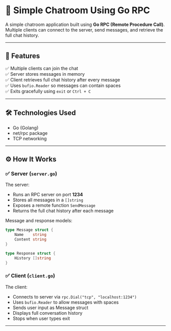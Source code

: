 # 💬 Simple Chatroom Using Go RPC

A simple chatroom application built using **Go RPC (Remote Procedure Call)**.  
Multiple clients can connect to the server, send messages, and retrieve the full chat history.

---

## 🚀 Features

✅ Multiple clients can join the chat  
✅ Server stores messages in memory  
✅ Client retrieves full chat history after every message  
✅ Uses `bufio.Reader` so messages can contain spaces  
✅ Exits gracefully using `exit` or `Ctrl + C`  

---

## 🛠 Technologies Used

- Go (Golang)
- net/rpc package
- TCP networking

---

## ⚙️ How It Works

### ✅ Server (`server.go`)

The server:
- Runs an RPC server on port **1234**
- Stores all messages in a `[]string`
- Exposes a remote function `SendMessage`
- Returns the full chat history after each message

Message and response models:

```go
type Message struct {
    Name    string
    Content string
}

type Response struct {
    History []string
}
```

### ✅ Client (`client.go`)

The client:

- Connects to server via `rpc.Dial("tcp", "localhost:1234")`
- Uses `bufio.Reader` to allow messages with spaces
- Sends user input as Message struct
- Displays full conversation history
- Stops when user types exit

---


